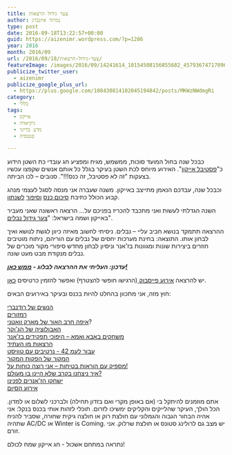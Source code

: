 ```yaml
---
title: צער גידול הרצאות
author: נמרוד איזנברג
type: post
date: 2016-09-18T13:22:57+00:00
guid: https://aizenimr.wordpress.com/?p=1286
year: 2016
month: 2016/09
url: /2016/09/18/צער-גידול-הרצאות/
featureImage: /images/2016/09/14241614_10154508156855682_4579367471709664572_o.webp
publicize_twitter_user:
  - aizenimr
publicize_google_plus_url:
  - https://plus.google.com/108430814102045194842/posts/MKWzNWdmgRi
category:
  - כללי
tags:
  - אייקון
  - גיקיאדה
  - מדע בדיוני
  - פנטסיה

---
```

<span lang="he-IL">כבכל שנה</span> <span lang="he-IL">בחול המועד סוכות</span><span lang="en-US">, </span><span lang="he-IL">ממשמש</span><span lang="en-US">, </span><span lang="he-IL">מגיח ומפציע חג עובדי כת השטן הידוע כ</span><span lang="en-US">"</span>[<span lang="he-IL">פסטיבל אייקון</span>][1]<span lang="en-US">". </span><span lang="he-IL">האירוע מיוחס לכת השטן בעיקר בגלל כל אותם אנשים שקפצו עכשיו בצעקות </span><span lang="en-US">"</span><span lang="he-IL">זה לא פסטיבל</span><span lang="en-US">, </span><span lang="he-IL">זה כנס</span><span lang="en-US">!!!". </span><span lang="he-IL">סנובים – לכו הביתה</span><span lang="en-US">.</span>

<span lang="he-IL">וכבכל שנה</span><span lang="en-US">, </span><span lang="he-IL">עבדכם הנאמן מתייצב באייקון</span><span lang="en-US">. </span><span lang="he-IL">משנה שעברה אני מנסה לסגל לעצמי מנהג קבוע הכולל כתיבת <a href="/2015/10/06/%d7%a8%d7%a1%d7%99%d7%a1%d7%99%d7%9d-%d7%9e%d7%90%d7%99%d7%99%d7%a7%d7%95%d7%9f-2015/">סיכום כנס</a> <a href="/2015/09/07/%d7%9e%d7%a9%d7%95%d7%aa%d7%a7%d7%aa-%d7%a1%d7%99%d7%a4%d7%95%d7%a8/">וסיפור</a> <a href="/2016/09/22/%d7%94%d7%aa%d7%a2%d7%95%d7%a8%d7%a8%d7%95%d7%aa-%d7%a1%d7%99%d7%a4%d7%95%d7%a8/">לשנתון</a></span><span lang="en-US">.</span>

<span lang="he-IL">השנה הגדלתי לעשות ואני מתכבד להכריז בפניכם על… הרצאה ראשונה שאני מעביר באייקון ושמה בישראל: "<a href="http://program.iconfestival.org.il/icon2016/sessions/%D7%A6%D7%A2%D7%A8-%D7%92%D7%99%D7%93%D7%95%D7%9C-%D7%A0%D7%91%D7%9C%D7%99%D7%9D">צער גידול נבלים</a>".</span><span lang="en-US"><br /> </span>

<span lang="he-IL">ההרצאה תתמקד בנושא חביב עליי – נבלים</span><span lang="en-US">. </span><span lang="he-IL">ניסיתי לחשוב מאיזה כיוון לגשת לנושא ואיך לבחון אותו</span><span lang="en-US">. </span><span lang="he-IL">התוצאה</span><span lang="en-US">: </span><span lang="he-IL">בחינת מערכות יחסים של נבלים עם הוריהם</span><span lang="en-US">, </span><span lang="he-IL">ניתוח מוטיבים חוזרים ביצירות שונות ומגוונות בז</span><span lang="en-US">'</span><span lang="he-IL">אנר וניסיון לבחון מחדש סיפורי מקור מוכרים של נבלים מנקודת מבט מעט שונה</span><span lang="en-US">.</span>

_**עדכון: העליתי את ההרצאה לבלוג - [ממש כאן!][2]**_

<span lang="he-IL">יש להרצאה <a href="https://www.facebook.com/events/1293580204000404/">אירוע פייסבוק </a></span><span lang="en-US">(</span><span lang="he-IL">הרגישו חופשי להצטרף</span><span lang="en-US">) </span><span lang="he-IL">ואפשר להזמין כרטיסים <a href="http://program.iconfestival.org.il/icon2016/sessions/%D7%A6%D7%A2%D7%A8-%D7%92%D7%99%D7%93%D7%95%D7%9C-%D7%A0%D7%91%D7%9C%D7%99%D7%9D">כאן</a></span><span lang="en-US">.</span>

<span lang="he-IL">חוץ מזה</span><span lang="en-US">, </span><span lang="he-IL">אני מתכוון בהחלט להיות בכנס ובעיקר באירועים הבאים</span><span lang="en-US">:</span>

<span lang="he-IL"><a href="http://program.iconfestival.org.il/icon2016/sessions/%D7%94%D7%A0%D7%A9%D7%99%D7%9D-%D7%A9%D7%9C-%D7%A8%D7%95%D7%93%D7%A0%D7%91%D7%A8%D7%99">הנשים של רודנברי</a><br /> <a href="http://program.iconfestival.org.il/icon2016/sessions/%D7%A8%D7%9E%D7%96%D7%95%D7%A8%D7%99%D7%9D">רמזורים</a><br /> <a href="http://program.iconfestival.org.il/icon2016/sessions/%D7%90%D7%99%D7%A4%D7%94-%D7%97%D7%A8%D7%91-%D7%94%D7%90%D7%95%D7%A8-%D7%A9%D7%9C-%D7%9E%D7%90%D7%A8%D7%A7-%D7%95%D7%95%D7%90%D7%98%D7%A0%D7%99">איפה חרב האור של מארק וואטני</a></span><span lang="he-IL">?<br /> <a href="http://program.iconfestival.org.il/icon2016/sessions/%D7%94%D7%90%D7%91%D7%95%D7%9C%D7%95%D7%A6%D7%99%D7%94-%D7%A9%D7%9C-%D7%94%D7%92%D7%95%D7%A7%D7%A8">האבולוציה של הג'וקר</a></span><span lang="he-IL"><br /> <a href="http://program.iconfestival.org.il/icon2016/sessions/%D7%9E%D7%A9%D7%97%D7%A7%D7%99%D7%9D-%D7%91%D7%90%D7%91%D7%90-%D7%95%D7%90%D7%9E%D7%90-%E2%80%93-%D7%94%D7%99%D7%A4%D7%95%D7%9B%D7%99-%D7%AA%D7%A4%D7%A7%D7%99%D7%93%D7%99%D7%9D-%D7%91%D7%96%D7%90%D7%A0%D7%A8">משחקים באבא ואמא – היפוכי תפקידים בז'אנר</a></span><span lang="he-IL"><br /> <a href="http://program.iconfestival.org.il/icon2016/sessions/%D7%94%D7%A8%D7%A6%D7%90%D7%95%D7%AA-%D7%9E%D7%9F-%D7%94%D7%A2%D7%AA%D7%99%D7%93">הרצאות מן העתיד</a><br /> </span><span lang="he-IL"><a href="http://program.iconfestival.org.il/icon2016/sessions/%D7%A2%D7%91%D7%95%D7%A8-%D7%9C%D7%A2%D7%9E%D7%95%D7%93-42-%D7%A0%D7%A8%D7%98%D7%99%D7%91%D7%99%D7%9D-%D7%A2%D7%9D-%D7%98%D7%95%D7%95%D7%99%D7%A1%D7%98">עבור לעמ 42 - נרטיבים עם טוויסט</a><br /> <a href="http://program.iconfestival.org.il/icon2016/sessions/%D7%94%D7%9E%D7%A7%D7%95%D7%A8-%D7%A9%D7%9C-%D7%94%D7%A4%D7%A7%D7%95%D7%AA-%D7%94%D7%9E%D7%A7%D7%95%D7%A8">המקור של הפקות המקור</a><br /> <a href="http://program.iconfestival.org.il/icon2016/sessions/%D7%9E%D7%A1%D7%A4%D7%99%D7%A7-%D7%A2%D7%9D-%D7%94%D7%95%D7%A8%D7%90%D7%95%D7%AA-%D7%91%D7%98%D7%99%D7%97%D7%95%D7%AA-%E2%80%93-%D7%90%D7%A0%D7%99-%D7%A8%D7%95%D7%A6%D7%94-%D7%9B%D7%95%D7%97%D7%95%D7%AA-%D7%A2%D7%9C">מספיק עם הוראות בטיחות – אני רוצה כוחות על</a></span><span lang="he-IL"><a href="http://program.iconfestival.org.il/icon2016/sessions/%D7%9E%D7%A1%D7%A4%D7%99%D7%A7-%D7%A2%D7%9D-%D7%94%D7%95%D7%A8%D7%90%D7%95%D7%AA-%D7%91%D7%98%D7%99%D7%97%D7%95%D7%AA-%E2%80%93-%D7%90%D7%A0%D7%99-%D7%A8%D7%95%D7%A6%D7%94-%D7%9B%D7%95%D7%97%D7%95%D7%AA-%D7%A2%D7%9C">!</a><br /> <a href="http://program.iconfestival.org.il/icon2016/sessions/%D7%90%D7%99%D7%9A-%D7%A0%D7%99%D7%A6%D7%97%D7%A0%D7%95-%D7%91%D7%A7%D7%A8%D7%91-%D7%A9%D7%9C%D7%90-%D7%94%D7%99%D7%99%D7%A0%D7%95-%D7%91%D7%95-%D7%9E%D7%A2%D7%95%D7%9C%D7%9D">איך ניצחנו בקרב שלא היינו בו מעולם</a></span><span lang="he-IL"><a href="http://program.iconfestival.org.il/icon2016/sessions/%D7%90%D7%99%D7%9A-%D7%A0%D7%99%D7%A6%D7%97%D7%A0%D7%95-%D7%91%D7%A7%D7%A8%D7%91-%D7%A9%D7%9C%D7%90-%D7%94%D7%99%D7%99%D7%A0%D7%95-%D7%91%D7%95-%D7%9E%D7%A2%D7%95%D7%9C%D7%9D">?</a><br /> <a href="http://program.iconfestival.org.il/icon2016/sessions/%D7%99%D7%A9%D7%97%D7%A7%D7%95-%D7%94%D7%96%D7%90%D7%A0%D7%A8%D7%99%D7%9D-%D7%9C%D7%A4%D7%A0%D7%99%D7%A0%D7%95">ישחקו הז</a></span>[<span lang="en-US">'</span>][3]<span lang="he-IL"><a href="http://program.iconfestival.org.il/icon2016/sessions/%D7%99%D7%A9%D7%97%D7%A7%D7%95-%D7%94%D7%96%D7%90%D7%A0%D7%A8%D7%99%D7%9D-%D7%9C%D7%A4%D7%A0%D7%99%D7%A0%D7%95">אנרים לפנינו</a><br /> <a href="http://program.iconfestival.org.il/icon2016/sessions/%D7%90%D7%99%D7%A8%D7%95%D7%A2-%D7%94%D7%A1%D7%99%D7%95%D7%9D">אירוע הסיום</a></span>

אתם מוזמנים להיתקל בי (אם באופן מקרי ואם בזדון תחילה) ולברכני לשלום או למדון. הכל הולך, העיקר שהלייקים והקליקים ימשיכו לזרום. תוכלי לזהות אותי בכנס בנקל: אני אהיה הבחור הגבוה והגמלוני עם חולצת רוק או חולצה גיקית שחורה, שסביר להניח שתהיה AC/DC או Winter is Coming. יש מצב גם לרולינג סטונס או חולצת שרלוק. אני זורם.

נתראה במתחם אשכול - חג אייקון שמח לכולם!

 [1]: http://2016.iconfestival.org.il/
 [2]: /2016/10/31/%d7%a6%d7%a2%d7%a8-%d7%92%d7%99%d7%93%d7%95%d7%9c-%d7%a0%d7%91%d7%9c%d7%99%d7%9d-%d7%94%d7%a8%d7%a6%d7%90%d7%94/
 [3]: http://program.iconfestival.org.il/icon2016/sessions/%D7%99%D7%A9%D7%97%D7%A7%D7%95-%D7%94%D7%96%D7%90%D7%A0%D7%A8%D7%99%D7%9D-%D7%9C%D7%A4%D7%A0%D7%99%D7%A0%D7%95